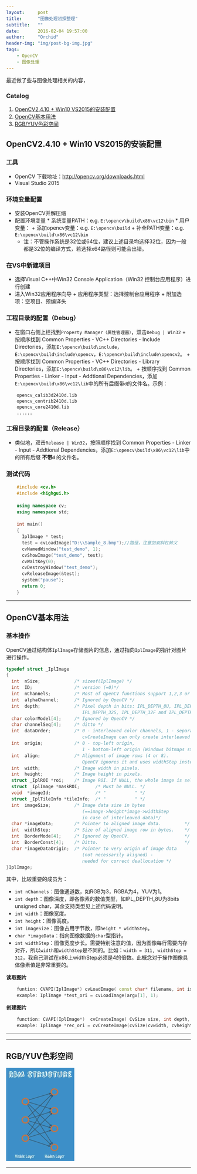 ```yaml
---
layout:     post
title:      "图像处理初探整理"
subtitle:   ""
date:       2016-02-04 19:57:00
author:     "Orchid"
header-img: "img/post-bg-img.jpg"
tags:
    - OpenCV
    - 图像处理
---
```

<script type="text/javascript" src="http://cdn.mathjax.org/mathjax/latest/MathJax.js?config=default"></script>

最近做了些与图像处理相关的内容，

### Catalog

1.  [OpenCV2.4.10 + Win10 VS2015的安装配置](#opencv2410--win10-vs2015)
2.  [OpenCV基本用法](#opencv)
3.  [RGB/YUV色彩空间](#rgbyuv)

## OpenCV2.4.10 + Win10 VS2015的安装配置

### **工具**
- OpenCV 下载地址：http://opencv.org/downloads.html
- Visual Studio 2015

### **环境变量配置**
- 安装OpenCV并解压缩
- 配置环境变量
		* 系统变量PATH：e.g. `E:\opencv\build\x86\vc12\bin`
		* 用户变量：
			+ 添加opencv变量：e.g. `E:\opencv\build`
			+ 补全PATH变量：e.g. `E:\opencv\build\x86\vc12\bin`
	- 注：不管操作系统是32位或64位，建议上述目录均选择32位，因为一般都是32位的编译方式，若选择x64路径则可能会出错。

### **在VS中新建项目**
- 选择Visual C++中Win32 Console Application（Win32 控制台应用程序）进行创建
- 进入Win32应用程序向导
		+ 应用程序类型：选择控制台应用程序
		+ 附加选项：空项目、预编译头

### **工程目录的配置（Debug）**
- 在窗口右侧上栏找到`Property Manager（属性管理器）`，双击`Debug | Win32`
		+ 按顺序找到 Common Properties - VC++ Directories - Include Directories，添加`E:\opencv\build\include`，`E:\opencv\build\include\opencv`，`E:\opencv\build\include\opencv2`。
		+ 按顺序找到 Common Properties - VC++ Directories - Library Directories，添加`E:\opencv\build\x86\vc12\lib`。
		+ 按顺序找到 Common Properties - Linker - Input - Addtional Dependencies，添加`E:\opencv\build\x86\vc12\lib`中的所有后缀带`d`的文件名。示例：

```
	opencv_calib3d2410d.lib
	opencv_contrib2410d.lib
	opencv_core2410d.lib
	......
```

### **工程目录的配置（Release）**
 - 类似地，双击`Release | Win32`，按照顺序找到 Common Properties - Linker - Input - Addtional Dependencies，添加`E:\opencv\build\x86\vc12\lib`中的所有后缀 **不带`d`** 的文件名。

### **测试代码**

```cpp
    #include <cv.h>
    #include <highgui.h>

    using namespace cv;
    using namespace std;

    int main()
    {
	  IplImage * test;
	  test = cvLoadImage("D:\\Sample_8.bmp");//路径，注意加双斜杠转义
	  cvNamedWindow("test_demo", 1);
	  cvShowImage("test_demo", test);
	  cvWaitKey(0);
	  cvDestroyWindow("test_demo");
	  cvReleaseImage(&test);
	  system("pause");
	  return 0;
    }
```
---

## OpenCV基本用法

### **基本操作**

OpenCV通过结构体`IplImage`存储图片的信息，通过指向`IplImage`的指针对图片进行操作。

```cpp
typedef struct _IplImage
{
  int  nSize;             /* sizeof(IplImage) */
  int  ID;                /* version (=0)*/
  int  nChannels;         /* Most of OpenCV functions support 1,2,3 or 4 channels */
  int  alphaChannel;      /* Ignored by OpenCV */
  int  depth;             /* Pixel depth in bits: IPL_DEPTH_8U, IPL_DEPTH_8S, IPL_DEPTH_16S,
                             IPL_DEPTH_32S, IPL_DEPTH_32F and IPL_DEPTH_64F are supported.  */
  char colorModel[4];     /* Ignored by OpenCV */
  char channelSeq[4];     /* ditto */
  int  dataOrder;         /* 0 - interleaved color channels, 1 - separate color channels.
                             cvCreateImage can only create interleaved images */
  int  origin;            /* 0 - top-left origin,
                             1 - bottom-left origin (Windows bitmaps style).  */
  int  align;             /* Alignment of image rows (4 or 8).
                             OpenCV ignores it and uses widthStep instead.    */
  int  width;             /* Image width in pixels.                           */
  int  height;            /* Image height in pixels.                          */
  struct _IplROI *roi;    /* Image ROI. If NULL, the whole image is selected. */
  struct _IplImage *maskROI;      /* Must be NULL. */
  void  *imageId;                 /* "           " */
  struct _IplTileInfo *tileInfo;  /* "           " */
  int  imageSize;         /* Image data size in bytes
                             (==image->height*image->widthStep
                             in case of interleaved data)*/
  char *imageData;        /* Pointer to aligned image data.         */
  int  widthStep;         /* Size of aligned image row in bytes.    */
  int  BorderMode[4];     /* Ignored by OpenCV.                     */
  int  BorderConst[4];    /* Ditto.                                 */
  char *imageDataOrigin;  /* Pointer to very origin of image data
                             (not necessarily aligned) -
                             needed for correct deallocation */
}IplImage;
```

其中，比较重要的成员为：
- `int nChannels`：图像通道数，如RGB为3，RGBA为4，YUV为1。
- `int depth`：图像深度，即各像素的数值类型，如IPL_DEPTH_8U为8bits unsigned char，其余支持类型见上述代码说明。
- `int width`：图像宽度。
- `int height`：图像高度。
- `int imageSize`：图像占用字节数，即`height * widthStep`。
- `char *imageData`：指向图像数据的`char`型指针。
- `int widthStep`：图像宽度步长。需要特别注意的值，因为图像每行需要内存对齐，所以`width`和`widthStep`是不同的。比如：`width = 311, widthStep = 312`，我自己测试在x86上widthStep必须是4的倍数。此概念对于操作图像具体像素值是非常重要的。

**读取图片**

```cpp
    funtion: CVAPI(IplImage*) cvLoadImage( const char* filename, int iscolor CV_DEFAULT(CV_LOAD_IMAGE_COLOR));
    example: IplImage *test_ori = cvLoadImage(argv[1], 1);
```

**创建图片**

```cpp
    function: CVAPI(IplImage*)  cvCreateImage( CvSize size, int depth, int channels );
    example: IplImage *rec_ori = cvCreateImage(cvSize(cvwidth, cvheight), IPL_DEPTH_8U, 3);
```

****

---

## RGB/YUV色彩空间

![img](/img/in-post/post-DLS/RBM_structure.png)

---
